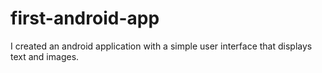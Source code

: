 # first-android-app
I created an android application with a simple user interface that displays text and images.
